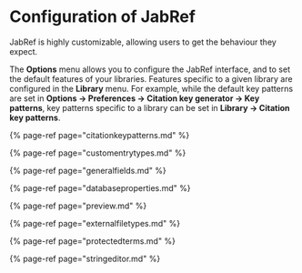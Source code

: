 # Configuration of JabRef

JabRef is highly customizable, allowing users to get the behaviour they expect.

The **Options** menu allows you to configure the JabRef interface, and to set the default features of your libraries. Features specific to a given library are configured in the **Library** menu. For example, while the default key patterns are set in **Options → Preferences → Citation key generator → Key patterns**, key patterns specific to a library can be set in **Library → Citation key patterns**.

{% page-ref page="citationkeypatterns.md" %}

{% page-ref page="customentrytypes.md" %}

{% page-ref page="generalfields.md" %}

{% page-ref page="databaseproperties.md" %}

{% page-ref page="preview.md" %}

{% page-ref page="externalfiletypes.md" %}

{% page-ref page="protectedterms.md" %}

{% page-ref page="stringeditor.md" %}

